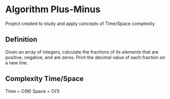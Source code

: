 # Algorithm Plus-Minus
Project created to study and apply concepts of Time/Space complexity

## Definition
Given an array of integers, calculate the fractions of its elements that are positive, negative, and are zeros.
Print the decimal value of each fraction on a new line.

## Complexity Time/Space
Time = O(N)
Space = O(1)
